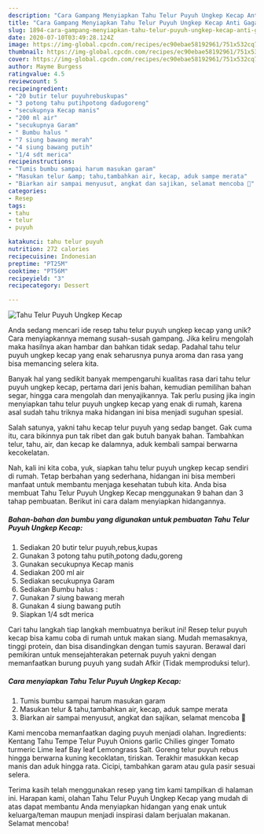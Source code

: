 ```yaml
---
description: "Cara Gampang Menyiapkan Tahu Telur Puyuh Ungkep Kecap Anti Gagal"
title: "Cara Gampang Menyiapkan Tahu Telur Puyuh Ungkep Kecap Anti Gagal"
slug: 1894-cara-gampang-menyiapkan-tahu-telur-puyuh-ungkep-kecap-anti-gagal
date: 2020-07-10T03:49:28.124Z
image: https://img-global.cpcdn.com/recipes/ec90ebae58192961/751x532cq70/tahu-telur-puyuh-ungkep-kecap-foto-resep-utama.jpg
thumbnail: https://img-global.cpcdn.com/recipes/ec90ebae58192961/751x532cq70/tahu-telur-puyuh-ungkep-kecap-foto-resep-utama.jpg
cover: https://img-global.cpcdn.com/recipes/ec90ebae58192961/751x532cq70/tahu-telur-puyuh-ungkep-kecap-foto-resep-utama.jpg
author: Mayme Burgess
ratingvalue: 4.5
reviewcount: 5
recipeingredient:
- "20 butir telur puyuhrebuskupas"
- "3 potong tahu putihpotong dadugoreng"
- "secukupnya Kecap manis"
- "200 ml air"
- "secukupnya Garam"
- " Bumbu halus "
- "7 siung bawang merah"
- "4 siung bawang putih"
- "1/4 sdt merica"
recipeinstructions:
- "Tumis bumbu sampai harum masukan garam"
- "Masukan telur &amp; tahu,tambahkan air, kecap, aduk sampe merata"
- "Biarkan air sampai menyusut, angkat dan sajikan, selamat mencoba 🤗"
categories:
- Resep
tags:
- tahu
- telur
- puyuh

katakunci: tahu telur puyuh 
nutrition: 272 calories
recipecuisine: Indonesian
preptime: "PT25M"
cooktime: "PT56M"
recipeyield: "3"
recipecategory: Dessert

---
```



![Tahu Telur Puyuh Ungkep Kecap](https://img-global.cpcdn.com/recipes/ec90ebae58192961/751x532cq70/tahu-telur-puyuh-ungkep-kecap-foto-resep-utama.jpg)

Anda sedang mencari ide resep tahu telur puyuh ungkep kecap yang unik? Cara menyiapkannya memang susah-susah gampang. Jika keliru mengolah maka hasilnya akan hambar dan bahkan tidak sedap. Padahal tahu telur puyuh ungkep kecap yang enak seharusnya punya aroma dan rasa yang bisa memancing selera kita.

Banyak hal yang sedikit banyak mempengaruhi kualitas rasa dari tahu telur puyuh ungkep kecap, pertama dari jenis bahan, kemudian pemilihan bahan segar, hingga cara mengolah dan menyajikannya. Tak perlu pusing jika ingin menyiapkan tahu telur puyuh ungkep kecap yang enak di rumah, karena asal sudah tahu triknya maka hidangan ini bisa menjadi suguhan spesial.

Salah satunya, yakni tahu kecap telur puyuh yang sedap banget. Gak cuma itu, cara bikinnya pun tak ribet dan gak butuh banyak bahan. Tambahkan telur, tahu, air, dan kecap ke dalamnya, aduk kembali sampai berwarna kecokelatan.


Nah, kali ini kita coba, yuk, siapkan tahu telur puyuh ungkep kecap sendiri di rumah. Tetap berbahan yang sederhana, hidangan ini bisa memberi manfaat untuk membantu menjaga kesehatan tubuh kita. Anda bisa membuat Tahu Telur Puyuh Ungkep Kecap menggunakan 9 bahan dan 3 tahap pembuatan. Berikut ini cara dalam menyiapkan hidangannya.

<!--inarticleads1-->

##### Bahan-bahan dan bumbu yang digunakan untuk pembuatan Tahu Telur Puyuh Ungkep Kecap:

1. Sediakan 20 butir telur puyuh,rebus,kupas
1. Gunakan 3 potong tahu putih,potong dadu,goreng
1. Gunakan secukupnya Kecap manis
1. Sediakan 200 ml air
1. Sediakan secukupnya Garam
1. Sediakan  Bumbu halus :
1. Gunakan 7 siung bawang merah
1. Gunakan 4 siung bawang putih
1. Siapkan 1/4 sdt merica


Cari tahu langkah tiap langkah membuatnya berikut ini! Resep telur puyuh kecap bisa kamu coba di rumah untuk makan siang. Mudah memasaknya, tinggi protein, dan bisa disandingkan dengan tumis sayuran. Berawal dari pemikiran untuk mensejahterakan peternak puyuh yakni dengan memanfaatkan burung puyuh yang sudah Afkir (Tidak memproduksi telur). 

<!--inarticleads2-->

##### Cara menyiapkan Tahu Telur Puyuh Ungkep Kecap:

1. Tumis bumbu sampai harum masukan garam
1. Masukan telur &amp; tahu,tambahkan air, kecap, aduk sampe merata
1. Biarkan air sampai menyusut, angkat dan sajikan, selamat mencoba 🤗


Kami mencoba memanfaatkan daging puyuh menjadi olahan. Ingredients: Kentang Tahu Tempe Telur Puyuh Onions garlic Chilies ginger Tomato turmeric Lime leaf Bay leaf Lemongrass Salt. Goreng telur puyuh rebus hingga berwarna kuning kecoklatan, tiriskan. Terakhir masukkan kecap manis dan aduk hingga rata. Cicipi, tambahkan garam atau gula pasir sesuai selera. 

Terima kasih telah menggunakan resep yang tim kami tampilkan di halaman ini. Harapan kami, olahan Tahu Telur Puyuh Ungkep Kecap yang mudah di atas dapat membantu Anda menyiapkan hidangan yang enak untuk keluarga/teman maupun menjadi inspirasi dalam berjualan makanan. Selamat mencoba!
